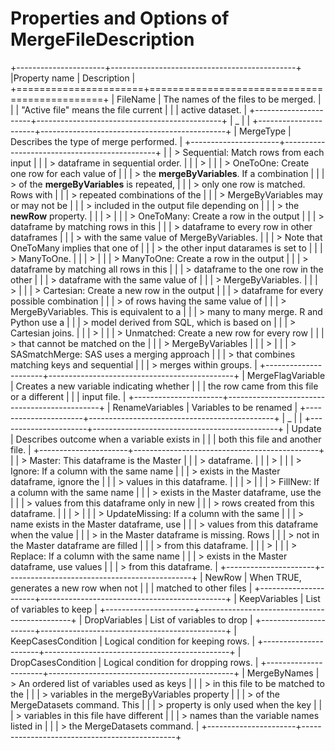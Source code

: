 Properties and Options of MergeFileDescription
==============================================
    
+----------------------+----------------------------------------------+
|Property name         | Description                                  |
+======================+==============================================+
| FileName             | The names of the files to be merged.         |
|                      | \"Active file\" means the file current       |
|                      | active dataset.                              |
+----------------------+----------------------------------------------+
|  _                   |                                              | 
+----------------------+----------------------------------------------+
| MergeType            | Describes the type of merge performed.       |
+----------------------+----------------------------------------------+
|                      | > Sequential: Match rows from each input     |
|                      | > dataframe in sequential order.             |
|                      | >                                            |
|                      | > OneToOne: Create one row for each value of |
|                      | > the **mergeByVariables**. If a combination |
|                      | > of the **mergeByVariables** is repeated,   |
|                      | > only one row is matched. Rows with         |
|                      | > repeated combinations of the               |
|                      | > MergeByVariables may or may not be         |
|                      | > included in the output file depending on   |
|                      | > the **newRow** property.                   |
|                      | >                                            |
|                      | > OneToMany: Create a row in the output      |
|                      | > dataframe by matching rows in this         |
|                      | > dataframe to every row in other dataframes |
|                      | > with the same value of MergeByVariables.   |
|                      | > Note that OneToMany implies that one of    |
|                      | > the other input datarames is set to        |
|                      | > ManyToOne.                                 |
|                      | >                                            |
|                      | > ManyToOne: Create a row in the output      |
|                      | > dataframe by matching all rows in this     |
|                      | > dataframe to the one row in the other      |
|                      | > dataframe with the same value of           |
|                      | > MergeByVariables.                          |
|                      | >                                            |
|                      | > Cartesian: Create a new row in the output  |
|                      | > dataframe for every possible combination   |
|                      | > of rows having the same value of           |
|                      | > MergeByVariables. This is equivalent to a  |
|                      | > many to many merge. R and Python use a     |
|                      | > model derived from SQL, which is based on  |
|                      | > Cartesian joins.                           |
|                      | >                                            |
|                      | > Unmatched: Create a new row for every row  |
|                      | > that cannot be matched on the              |
|                      | > MergeByVariables                           |
|                      | >                                            |
|                      | > SASmatchMerge: SAS uses a merging approach |
|                      | > that combines matching keys and sequential |
|                      | > merges within groups.                      |
+----------------------+----------------------------------------------+
| MergeFlagVariable    | Creates a new variable indicating whether    |
|                      | the row came from this file or a different   |
|                      | input file.                                  |
+----------------------+----------------------------------------------+
| RenameVariables      | Variables to be renamed                      |
+----------------------+----------------------------------------------+
| _                    |                                              | 
+----------------------+----------------------------------------------+
| Update               | Describes outcome when a variable exists in  |
|                      | both this file and another file.             |
+----------------------+----------------------------------------------+
|                      | > Master: This dataframe is the Master       |
|                      | > dataframe.                                 |
|                      | >                                            |
|                      | > Ignore: If a column with the same name     |
|                      | > exists in the Master dataframe, ignore the |
|                      | > values in this dataframe.                  |
|                      | >                                            |
|                      | > FillNew: If a column with the same name    |
|                      | > exists in the Master dataframe, use the    |
|                      | > values from this dataframe only in new     |
|                      | > rows created from this dataframe.          |
|                      | >                                            |
|                      | > UpdateMissing: If a column with the same   |
|                      | > name exists in the Master dataframe, use   |
|                      | > values from this dataframe when the value  |
|                      | > in the Master dataframe is missing. Rows   |
|                      | > not in the Master dataframe are filled     |
|                      | > from this dataframe.                       |
|                      | >                                            |
|                      | > Replace: If a column with the same name    |
|                      | > exists in the Master dataframe, use values |
|                      | > from this dataframe.                       |
+----------------------+----------------------------------------------+
| NewRow               | When TRUE, generates a new row when not      |
|                      | matched to other files                       |
+----------------------+----------------------------------------------+
| KeepVariables        | List of variables to keep                    |
+----------------------+----------------------------------------------+
| DropVariables        | List of variables to drop                    |
+----------------------+----------------------------------------------+
| KeepCasesCondition   | Logical condition for keeping rows.          |
+----------------------+----------------------------------------------+
| DropCasesCondition   | Logical condition for dropping rows.         |
+----------------------+----------------------------------------------+
| MergeByNames         | > An ordered list of variables used as keys  |
|                      | > in this file to be matched to the          |
|                      | > variables in the mergeByVariables property |
|                      | > of the MergeDatasets command. This         |
|                      | > property is only used when the key         |
|                      | > variables in this file have different      |
|                      | > names than the variable names listed in    |
|                      | > the MergeDatasets command.                 |
+----------------------+----------------------------------------------+